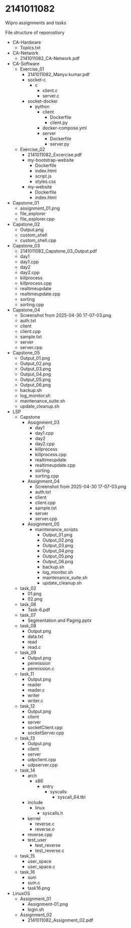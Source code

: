 # 2141011082
Wipro assignments and tasks

File structure of reporostiory 

- CA-Hardware
  - Topics.txt
- CA-Network
  - 2141011082_CA-Network.pdf
- CA-Software
  - Exercise_01
    - 2141011082_Manyu kumar.pdf
    - socket-c
      - c
        - client.c
        - server.c
    - socket-docker
      - python
        - client
          - Dockerfile
          - client.py
        - docker-compose.yml
        - server
          - Dockerfile
          - server.py
  - Exercise_02
    - 2141011082_Excercise.pdf
    - my-bootstrap-website
      - Dockerfile
      - index.html
      - script.js
      - styles.css
    - my-website
      - Dockerfile
      - index.html
- Capstone_01
  - assignment_01.png
  - file_explorer
  - file_explorer.cpp
- Capstone_02
  - Output.png
  - custom_shell
  - custom_shell.cpp
- Capstone_03
  - 2141011082_Capstone_03_Output.pdf
  - day1
  - day1.cpp
  - day2
  - day2.cpp
  - killprocess
  - killprocess.cpp
  - realtimeupdate
  - realtimeupdate.cpp
  - sorting
  - sorting.cpp
- Capstone_04
  - Screenshot from 2025-04-30 17-07-03.png
  - auth.txt
  - client
  - client.cpp
  - sample.txt
  - server
  - server.cpp
- Capstone_05
  - Output_01.png
  - Output_02.png
  - Output_03.png
  - Output_04.png
  - Output_05.png
  - Output_06.png
  - backup.sh
  - log_monitor.sh
  - maintenance_suite.sh
  - update_cleanup.sh
- LSP
  - Capstone
    - Assignment_03
      - day1
      - day1.cpp
      - day2
      - day2.cpp
      - killprocess
      - killprocess.cpp
      - realtimeupdate
      - realtimeupdate.cpp
      - sorting
      - sorting.cpp
    - Assignment_04
      - Screenshot from 2025-04-30 17-07-03.png
      - auth.txt
      - client
      - client.cpp
      - sample.txt
      - server
      - server.cpp
    - Assignment_05
      - maintenance_scripts
        - Output_01.png
        - Output_02.png
        - Output_03.png
        - Output_04.png
        - Output_05.png
        - Output_06.png
        - backup.sh
        - log_monitor.sh
        - maintenance_suite.sh
        - update_cleanup.sh
  - task_02
    - 01.png
    - 02.png
  - task_06
    - Task-6.pdf
  - task_07
    - Segmentation and Paging.pptx
  - task_08
    - Output.png
    - data.txt
    - read
    - read.c
  - task_09
    - Output.png
    - permission
    - permission.c
  - task_11
    - Output.png
    - reader
    - reader.c
    - writer
    - writer.c
  - task_12
    - Output.png
    - client
    - server
    - socketClient.cpp
    - socketServer.cpp
  - task_13
    - Output.png
    - client
    - server
    - udpclient.cpp
    - udpserver.cpp
  - task_14
    - arch
      - x86
        - entry
          - syscalls
            - syscall_64.tbl
    - include
      - linux
        - syscalls.h
    - kernel
      - reverse.c
      - reverse.o
    - reverse.cpp
    - test_user
      - test_reverse
      - test_reverse.c
  - task_15
    - user_space
    - user_space.c
  - task_16
    - sum
    - sum.c
    - task16.png
- LinuxOS
  - Assignment_01
    - Assignment-01.png
    - login.sh
  - Assignment_02
    - 2141011082_Assignment_02.pdf
